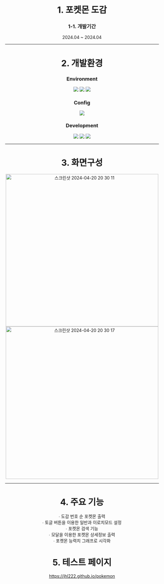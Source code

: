 <div align="center">
  
# 1. 포켓몬 도감
### 1-1. 개발기간

2024.04 ~ 2024.04

***

# 2. 개발환경

### Environment

<img src="https://img.shields.io/badge/Visual&nbsp;Studio&nbsp;Code-007ACC?style=flat-square&logo=VisualStudioCode&logoColor=white"/>
<img src="https://img.shields.io/badge/Git-F05032?style=flat-square&logo=Git&logoColor=white"/>
<img src="https://img.shields.io/badge/GitHub-181717?style=flat-square&logo=GitHub&logoColor=white"/>

### Config

<img src="https://img.shields.io/badge/NPM-CB3837?style=flat-square&logo=NPM&logoColor=white"/>

### Development

<img src="https://img.shields.io/badge/React-61DAFB?style=flat-square&logo=React&logoColor=white"/>
<img src="https://img.shields.io/badge/CSS3-1572B6?style=flat-square&logo=CSS3&logoColor=white"/>
<img src="https://img.shields.io/badge/JavaScript-F7DF1E?style=flat-square&logo=JavaScript&logoColor=white"/>

***

# 3. 화면구성

<img width="500" alt="스크린샷 2024-04-20 20 30 11" src="https://github.com/JHL222/pokemon/assets/160108023/0988454e-c1a9-4018-b96c-231767312410">
<img width="500" alt="스크린샷 2024-04-20 20 30 17" src="https://github.com/JHL222/pokemon/assets/160108023/fd978005-658d-459a-a604-1d967f65587c">

***

# 4. 주요 기능

∙ 도감 번호 순 포켓몬 출력<br/>
∙ 토글 버튼을 이용한 일반과 이로치모드 설정<br/>
∙ 포켓몬 검색 기능<br/>
∙ 모달을 이용한 포켓몬 상세정보 출력<br/>
∙ 포켓몬 능력치 그래프로 시각화<br/>

# 5. 테스트 페이지

https://jhl222.github.io/pokemon

</div>
